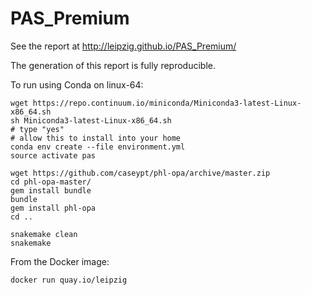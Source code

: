 # PAS_Premium

See the report at http://leipzig.github.io/PAS_Premium/

The generation of this report is fully reproducible.

To run using Conda on linux-64:
```
wget https://repo.continuum.io/miniconda/Miniconda3-latest-Linux-x86_64.sh
sh Miniconda3-latest-Linux-x86_64.sh
# type "yes"
# allow this to install into your home
conda env create --file environment.yml
source activate pas

wget https://github.com/caseypt/phl-opa/archive/master.zip
cd phl-opa-master/
gem install bundle
bundle
gem install phl-opa
cd ..

snakemake clean
snakemake
````

From the Docker image:
```
docker run quay.io/leipzig
```